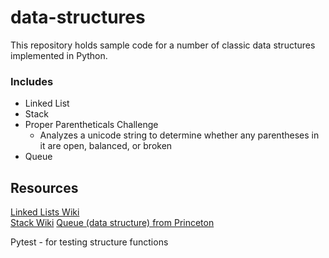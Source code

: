# data-structures

This repository holds sample code for a number of classic data structures implemented in Python.

### Includes

* Linked List  
* Stack
* Proper Parentheticals Challenge
    - Analyzes a unicode string to determine whether any parentheses in it are open, balanced, or broken
* Queue

## Resources
[Linked Lists Wiki](http://en.wikipedia.org/wiki/Linked_list)  
[Stack Wiki](http://en.wikipedia.org/wiki/Stack_(abstract_data_type))  
[Queue (data structure) from Princeton](http://www.princeton.edu/~achaney/tmve/wiki100k/docs/Queue_(data_structure).html)

Pytest - for testing structure functions
